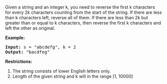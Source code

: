 Given a string and an integer k, you need to reverse the first k characters for every 2k characters counting from the start of the string. If there are less than k characters left, reverse all of them. If there are less than 2k but greater than or equal to k characters, then reverse the first k characters and left the other as original.

**Example:**
<pre>
<b>Input:</b> s = "abcdefg", k = 2
<b>Output:</b> "bacdfeg"
</pre>

**Restrictions:**

 1. The string consists of lower English letters only.
 2. Length of the given string and k will in the range [1, 10000]
